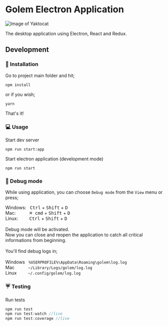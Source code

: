 # Golem Electron Application
![Image of Yaktocat](https://pbs.twimg.com/profile_images/659017061704822784/nRM6iJCS_400x400.png)

The desktop application using Electron, React and Redux.

## Development
### :wrench: Installation
Go to project main folder and hit;
```
npm install
```
or if you wish;
```
yarn 
```
That's it!


### :computer: Usage
Start dev server
```
npm run start:app
```

Start electron application (development mode)
```
npm run start
```
### :bug: Debug mode
While using application, you can choose `Debug mode` from the `View` menu or press;

Windows: &nbsp;
<kbd>Ctrl</kbd> + <kbd>Shift</kbd> + <kbd>D</kbd>
<br/>
Mac: &nbsp;&nbsp;&nbsp;&nbsp;&nbsp;&nbsp;&nbsp;&nbsp;&nbsp;
<kbd>⌘ cmd</kbd> + <kbd>Shift</kbd> + <kbd>D</kbd>
<br/>
Linux: &nbsp;&nbsp;&nbsp;&nbsp;&nbsp;&nbsp;&nbsp;
<kbd>Ctrl</kbd> + <kbd>Shift</kbd> + <kbd>D</kbd>
<br/>
<br/>
Debug mode will be activated. 
<br/>
Now you can close and reopen the application to catch all critical informations from beginning.
<br/>
<br/>
You'll find debug logs in;
<br/>
<br/>
Windows &nbsp;&nbsp;`%USERPROFILE%\AppData\Roaming\golem\log.log`
<br/>
Mac &nbsp;&nbsp;&nbsp;&nbsp;&nbsp;&nbsp;&nbsp;&nbsp;&nbsp;&nbsp;`~/Library/Logs/golem/log.log`
<br/>
Linux &nbsp;&nbsp;&nbsp;&nbsp;&nbsp;&nbsp;&nbsp;&nbsp;`~/.config/golem/log.log`
<br/>

### :umbrella: Testing
Run tests
``` js
npm run test
npm run test:watch //live
npm run test:coverage //live
```
